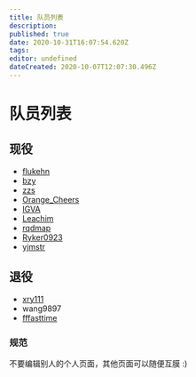 ```yaml
---
title: 队员列表
description: 
published: true
date: 2020-10-31T16:07:54.620Z
tags: 
editor: undefined
dateCreated: 2020-10-07T12:07:30.496Z
---
```


# 队员列表

## 现役

* [flukehn](flukehn)
* [bzy](bzy)
* [zzs](zzs)
* [Orange_Cheers](orange-cheers)
* [IGVA](/person/IGVA)
* [Leachim](/person/Leachim)
* [rqdmap](/person/rqdmap)
* [Ryker0923](/person/Ryker0923)
* [yjmstr](/person/yjmstr)
## 退役

* [xry111](xry111)
* wang9897
* [fffasttime](/person/fffasttime)

### 规范

不要编辑别人的个人页面，其他页面可以随便互膜 :)